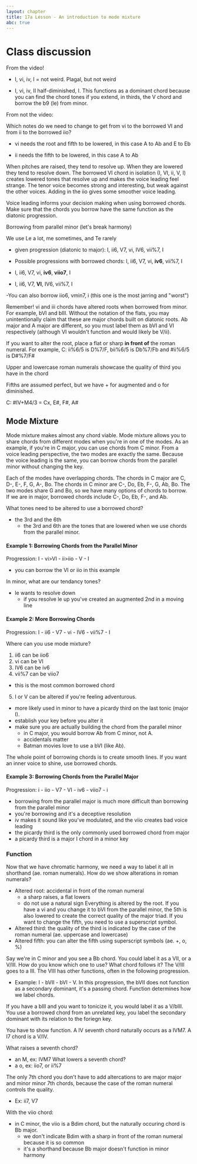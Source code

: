 ```yaml
---
layout: chapter
title: 17a Lesson - An introduction to mode mixture
abc: true
---
```


# Class discussion

From the video!

- I, vi, iv, I = not weird. Plagal, but not weird

- I, vi, iv, II half-diminished, I. This functions as a dominant chord because you can find the chord tones if you extend, in thirds, the V chord and borrow the b9 (le) from minor. 

From not the video:

Which notes do we need to change to get from vi to the borrowed VI and from ii to the borrowed iio?

- vi needs the root and fifth to be lowered, in this case A to Ab and E to Eb

- ii needs the fifth to be lowered, in this case A to Ab

When pitches are raised, they tend to resolve up. When they are lowered they tend to resolve down. The borrowed VI chord in isolation (I, VI, ii, V, I) creates lowered tones that resolve up and makes the voice leading feel strange. The tenor voice becomes strong and interesting, but weak against the other voices. Adding in the iio gives some smoother voice leading. 

Voice leading informs your decision making when using borrowed chords. Make sure that the chords you borrow have the same function as the diatonic progression.

Borrowing from parallel minor (let's break harmony)

We use Le a lot, me sometimes, and Te rarely

- given progression (diatonic to major): I, ii6, V7, vi, IV6, vii%7, I

- Possible progressions with borrowed chords: I, ii6, V7, vi, **iv6**, vii%7, I

- I, ii6, V7, vi, **iv6**, **viio7**, I

- I, ii6, V7, **VI**, IV6, vii%7, I

-You can also borrow iio6, vmin7, i (this one is the most jarring and "worst")

Remember! vi and iii chords have altered roots when borrowed from minor. For example, bVI and bIII. Without the notation of the flats, you may unintentionally claim that these are major chords built on diatonic roots. Ab major and A major are different, so you must label them as bVI and VI respectively (although VI wouldn't function and would likely be V/ii).

If you want to alter the root, place a flat or sharp **in front of** the roman numeral. For example, C: ii%6/5 is D%7/F, bii%6/5 is Db%7/Fb and #ii%6/5 is D#%7/F#

Upper and lowercase roman numerals showcase the quality of third you have in the chord

Fifths are assumed perfect, but we have + for augmented and o for diminished.

C: #IV+M4/3 = Cx, E#, F#, A#

## Mode Mixture 
Mode mixture makes almost any chord viable.
Mode mixture allows you to share chords from different modes when you're in one of the modes. 
As an example, if you're in C major, you can use chords from C minor. 
From a voice leading perspective, the two modes are exactly the same. 
Because the voice leading is the same, you can borrow chords from the parallel minor without changing the key. 

Each of the modes have overlapping chords. 
The chords in C major are C, D-, E-, F, G, A-, Bo.
The chords in C minor are C-, Do, Eb, F-, G, Ab, Bo.
The two modes share G and Bo, so we have many options of chords to borrow. 
If we are in major, borrowed chords include C-, Do, Eb, F-, and Ab. 

What tones need to be altered to use a borrowed chord? 
- the 3rd and the 6th
  - the 3rd and 6th are the tones that are lowered when we use chords from the parallel minor.
  
#### Example 1: Borrowing Chords from the Parallel Minor
Progression: I - vi>VI - ii>iio - V - I
- you can borrow the VI or iio in this example

In minor, what are our tendancy tones?
- le wants to resolve down
  - if you resolve le up you've created an augmented 2nd in a moving line

#### Example 2: More Borrowing Chords
Progression: I - ii6 - V7 - vi - IV6 - vii%7 - I

Where can you use mode mixture?
1. ii6 can be iio6
2. vi can be VI
3. IV6 can be iv6
4. vii%7 can be viio7
  - this is the most common borrowed chord
5. I or V can be altered if you're feeling adventurous.
  - more likely used in minor to have a picardy third on the last tonic (major I).
- establish your key before you alter it
- make sure you are actually building the chord from the parallel minor
  - in C major, you would borrow Ab from C minor, not A. 
  - accidentals matter
  - Batman movies love to use a bVI (like Ab).
  
 The whole point of borrowing chords is to create smooth lines.
 If you want an inner voice to shine, use borrowed chords.
 
 #### Example 3: Borrowing Chords from the Parallel Major
 Progression: i - iio - V7 - VI - iv6 - viio7 - i
 - borrowing from the parallel major is much more difficult than borrowing from the parallel minor
  - you're borrowing and it's a deceptive resolution
  - iv makes it sound like you've modulated, and the viio creates bad voice leading
 - the picardy third is the only commonly used borrowed chord from major
  - a picardy third is a major I chord in a minor key

### Function
Now that we have chromatic harmony, we need a way to label it all in shorthand (ae. roman numerals).
How do we show alterations in roman numerals?
- Altered root: accidental in front of the roman numeral
  - a sharp raises, a flat lowers
  - do not use a natural sign
 Everything is altered by the root.
 If you have a vi and you change it to bVI from the parallel minor, the 5th is also lowered to create the correct quality of the major triad.
 If you want to change the fifth, you need to use a superscript symbol.
- Altered third: the quality of the third is indicated by the case of the roman numeral (ae. uppercase and lowercase)
- Altered fifth: you can alter the fifth using superscript symbols (ae. +, o, %)

Say we're in C minor and you see a Bb chord.
You could label it as a VII, or a V/III.
How do you know which one to use? 
What chord follows it? 
The V/III goes to a III. 
The VIII has other functions, often in the following progression. 
- Example: I - bVII - bVI - V. 
In this progression, the bVII does not function as a secondary dominant, it's a passing chord.
Function determines how we label chords. 

If you have a bIII and you want to tonicize it, you would label it as a V/bIII. 
You use a borrowed chord from an unrelated key, you label the secondary dominant with its relation to the foriegn key. 

You have to show function. 
A IV seventh chord naturally occurs as a IVM7.
A I7 chord is a V/IV. 

What raises a seventh chord?
- an M, ex: IVM7
What lowers a seventh chord?
- a o, ex: iio7, or ii%7

The only 7th chord you don't have to add altercations to are major major and minor minor 7th chords, because the case of the roman numeral controls the quality. 
- Ex: ii7, V7

With the viio chord:
- in C minor, the viio is a Bdim chord, but the naturally occuring chord is Bb major. 
  - we don't indicate Bdim with a sharp in front of the roman numeral because it is so common
  - it's a shorthand because Bb major doesn't function in minor harmony
